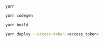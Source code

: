 ```bash
yarn
```

```bash
yarn codegen
```

```bash
yarn build
```

```bash
yarn deploy --access-token <access_token>
```
